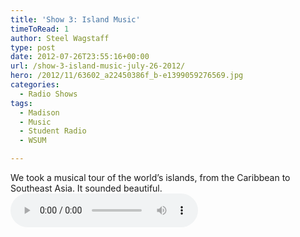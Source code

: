 ```yaml
---
title: 'Show 3: Island Music'
timeToRead: 1 
author: Steel Wagstaff
type: post
date: 2012-07-26T23:55:16+00:00
url: /show-3-island-music-july-26-2012/
hero: /2012/11/63602_a22450386f_b-e1399059276569.jpg
categories:
  - Radio Shows
tags:
  - Madison
  - Music
  - Student Radio
  - WSUM

---
```

We took a musical tour of the world&#8217;s islands, from the Caribbean to Southeast Asia. It sounded beautiful.  
<audio controls src="http://dl.dropbox.com/u/78766980/03%20Island%20Music%20(Show%203_%20July%2026%2C%2020.mp3"></audio>